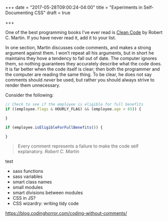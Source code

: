 +++
date = "2017-05-28T09:00:24-04:00"
title = "Experiments in Self-Documenting CSS"
draft = true

+++

One of the best programming books I’ve ever read is [Clean Code](https://www.amazon.com/Clean-Code-Handbook-Software-Craftsmanship/dp/0132350882/) by Robert C. Martin. If you have never read it, add it to your list.

In one section, Martin discusses code comments, and makes a strong argument against them. I won’t repeat all his arguments, but in short he maintains they hove a tendency to fall out of date. The computer ignores them, so nothing guarantees they accurately describe what the code does. It is far better when the code itself is clear; then both the programmer and the computer are reading the same thing. To be clear, he does not say comments should *never* be used, but rather you should always strive to render them unnecessary.

Consider the following:

```js
// Check to see if the employee is eligible for full benefits
if ((employee.flags & HOURLY_FLAG) && (employee.age > 65)) {

}
```
```js
if (employee.isEligibleForFullBenefits()) {

}
```

<blockquote>
  Every comment represents a failure to make the code self explanatory.
  <cite>Robert C. Martin</cite>
</blockquote>
test

* sass functions
* sass variables
* smart class names
* small modules
* smart divisions between modules
* CSS in JS?
* CSS wizardry: writing tidy code

https://blog.codinghorror.com/coding-without-comments/
